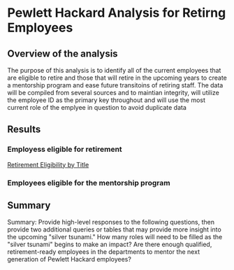 # Pewlett Hackard Analysis for Retirng Employees

## Overview of the analysis

The purpose of this analysis is to identify all of the current employees that are eligible to retire and those that will retire in the upcoming years to create a mentorship program and ease future transitoins of retiring staff. The data will be compiled from several sources and to maintian integrity, will utilize the employee ID as the primary key throughout and will use the most current role of the emplyee in question to avoid duplicate data

## Results

### Employess eligible for retirement

[Retirement Eligibility by Title](Data/retiring_titles.csv)



### Employees eligible for the mentorship program




## Summary

Summary: Provide high-level responses to the following questions, then provide two additional queries or tables that may provide more insight into the upcoming "silver tsunami."
How many roles will need to be filled as the "silver tsunami" begins to make an impact?
Are there enough qualified, retirement-ready employees in the departments to mentor the next generation of Pewlett Hackard employees?
